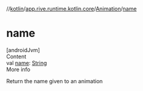 //[kotlin](../../../index.md)/[app.rive.runtime.kotlin.core](../index.md)/[Animation](index.md)/[name](name.md)



# name  
[androidJvm]  
Content  
val [name](name.md): [String](https://kotlinlang.org/api/latest/jvm/stdlib/kotlin/-string/index.html)  
More info  


Return the name given to an animation

  



